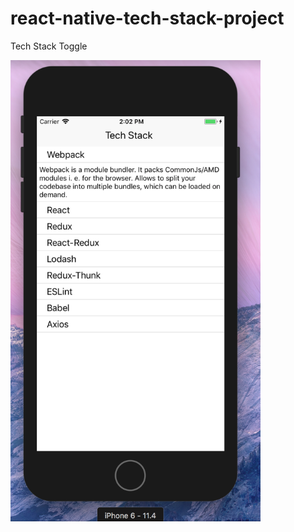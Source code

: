 # react-native-tech-stack-project
Tech Stack Toggle




<img src="Tech Stack.png" alt="Tech Stack" class="responsive" width="400">

